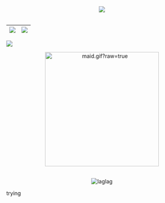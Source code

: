  <div align="center">
<img src="https://streak-stats.demolab.com?user=laglag1994&theme=omni" />
  </div>
<br>

|![](https://github-readme-stats.vercel.app/api?username=laglag1994&&show_icons=true&theme=omni)|![](https://github-readme-stats.vercel.app/api/top-langs/?username=laglag1994&layout=compact&theme=omni)|
|-|-|


![](https://activity-graph.herokuapp.com/graph?username=laglag1994&theme=omni)



<div align="center">
  <img data-target="animated-image.replacedImage" alt="maid.gif?raw=true" class="AnimatedImagePlayer-animatedImage" src="https://media.tenor.com/qVJQMbiVd4oAAAAC/powerpuff-girls-buttercup.gif" width="300" height="auto" style="display: block; opacity: 1;">
</div>

<br>
<p align="center"><p align="center"> <img src="https://komarev.com/ghpvc/?username=laglag1994" alt="laglag"/> </p> trying </p>
<br>
